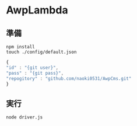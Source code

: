 # AwpLambda

## 準備
```
npm install
touch ./config/default.json
```

```javascript
{
"id" : "{git user}",
"pass" : "{git pass}",
"repogitory" : "github.com/naoki0531/AwpCms.git"
}
```

## 実行
```
node driver.js
```
